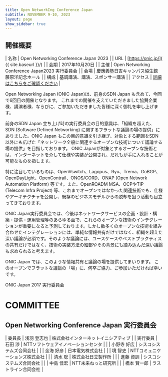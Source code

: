 ```yaml
---
title: Open NetworkIng Conference Japan
subtitle: NOVEMBER 9-10, 2023
layout: page
show_sidebar: true
---
```

## 開催概要

| 名称     | Open Networking Conference Japan 2023 |
| URL      | [https://onic.jp/]( {{ site.baseurl }}/) |
| 会期     | 2017年10月20日 |
| 主催     | Open Networking Conference Japan2023 実行委員会 |
| 会場     | 慶應義塾日吉キャンパス協生館 藤原洋記念ホール |
| 構成     | 基調講演、講演、スポンサー講演 |
| アクセス | [詳細はこちらをご確認ください](https://www.kcc.keio.ac.jp/access/index.html) | 

Open NetworkIng Japan (ONIC Japan)は、前身のSDN Japan も含めて、今回で6回目の開催となります。
これまでの開催を支えていただきました協賛企業様、講演者様、ならびに、ご参加いただきました皆様に深く御礼を申し上げます。<br />

前身のSDN Japan 立ち上げ時の実行委員会の目的意識は、「組織を超えた、SDN (Software Defined Networking) に関するフラットな議論の場の提供」にありました。ONIC Japan もこの目的意識を引き継ぎ、対象とする範囲をSDN以外にも広げた「ネットワーク全般に関連するオープンな技術について議論する場の提供」を目指しております。 ONIC Japanが対象とするオープンな技術とは、インターネットを介して仕様や実装が公開され、だれもが手に入れることが可能なものを指します。<br />

特に注目しているものは、OpenVswitch、Lagopus、Ryu、Trema、GoBGP、OpenDayLight、OpenContrail、ONOS/CORD、ONAP (Open Network Automation Platform) 等です。また、OpenROADM MSA、OCPやTIP (Telecom Infra Project) 等、これまでオープンではなかった関連技術でも、仕様やアーキテクチャを公開し、既存のビジネスモデルからの脱却を狙う活動も目立ってきております。<br />

ONIC Japan実行委員会では、今後はネットワークサービスの企画・設計・構築・提供・運用管理等のあらゆる面で、これらのオープンな技術のインテグレーションが重要になると予測しております。しかし数多くのオープンな技術を組み合わせたインテグレーションには、単純な情報共有だけではなく、組織を超えた深い議論が必須です。そのような議論には、ユースケースやベストプラクティスの共有だけではなく、技術の実装方法の細部やその背景にも踏み込んだ深い議論も求められると考えます。<br />

ONIC Japan では、このような情報共有と議論の場を提供してまいります。
このオープンでフラットな議論の「場」に、何卒ご協力、ご参加いただければ幸いです。

ONIC Japan 2017 実行委員会

# COMMITTEE

## Open Networking Conference Japan 実行委員会

| 委員長 | 浅羽 登志也 | 株式会社インターネットイニシアティブ |
| 実行委員 | 石田 渉 | NTTソフトウェアイノベーションセンタ |
|        | 小野寺 好広 | シスコシステムズ合同会社 |
|        | 金海 好彦 | 日本電気株式会社 |
|        | 境 智史 | NTTコミュニケーションズ株式会社 |
|        | 清水 聡 | 株式会社日立製作所 |
|        | 進藤 資訓 | シスコシステムズ合同会社 |
|        | 中島 佳宏 | NTT未来ねっと研究所 |
|        | 橋本 賢一郎 | ラストライン合同会社 |